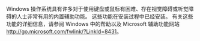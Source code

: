 <Token xmlns:xlink="http://www.w3.org/1999/xlink">Windows 操作系统具有许多对于使用键盘或鼠标有困难、存在视觉障碍或听觉障碍的人士非常有用的内置辅助功能。 这些功能在安装过程中已经安装。 有关这些功能的详细信息，请参阅 Windows 中的帮助以及 <externalLink xmlns="http://ddue.schemas.microsoft.com/authoring/2003/5"><linkText>Microsoft 辅助功能网站</linkText><linkUri>http://go.microsoft.com/fwlink/?LinkId=8431</linkUri></externalLink>。</Token>

<!--HONumber=Jun16_HO4-->


